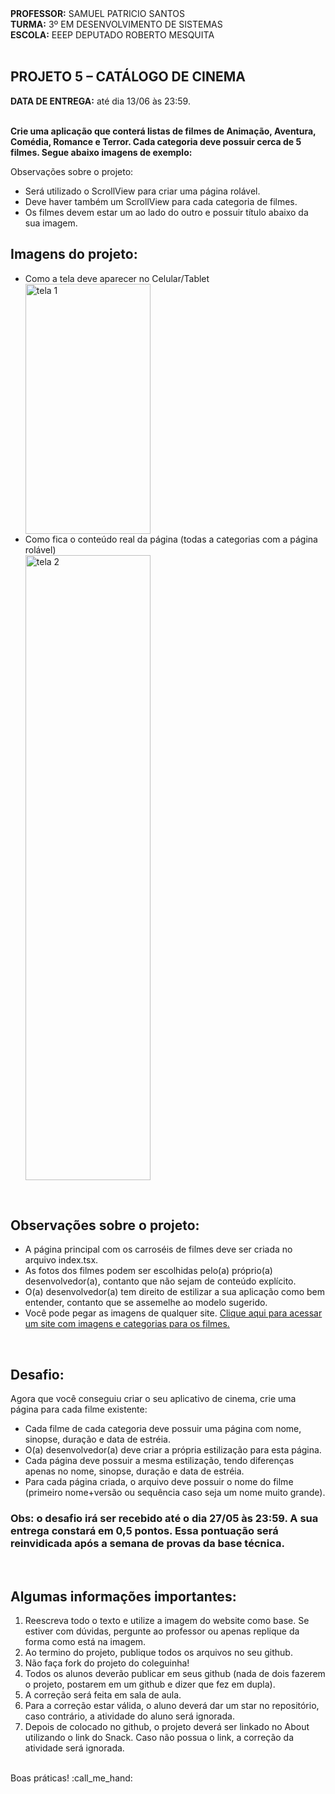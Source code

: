 <div>
    <strong>PROFESSOR:</strong> SAMUEL PATRICIO SANTOS<br>
    <strong>TURMA:</strong> 3º EM DESENVOLVIMENTO DE SISTEMAS<br>
    <strong>ESCOLA:</strong> EEEP DEPUTADO ROBERTO MESQUITA
</div><br>

<div>
    <h2><strong>PROJETO 5 – CATÁLOGO DE CINEMA</strong></h2>
    <strong>DATA DE ENTREGA:</strong> até dia 13/06 às 23:59.
</div><br>

<div>
    <p><b>Crie uma aplicação que conterá listas de filmes de Animação, Aventura, Comédia, Romance e Terror. Cada categoria deve possuir cerca de 5 filmes. Segue abaixo imagens de exemplo:</b></p>
  Observações sobre o projeto:<br>
    <ul>
        <li>Será utilizado o ScrollView para criar uma página rolável.</li>
        <li>Deve haver também um ScrollView para cada categoria de filmes.</li>
        <li>Os filmes devem estar um ao lado do outro e possuir título abaixo da sua imagem.</li> 
    </ul>
</div>

<div>
  <h2>Imagens do projeto:</h2>
    <ul>
        <li>Como a tela deve aparecer no Celular/Tablet</li>
        <img src="https://i.imgur.com/GfCV2gx.jpeg" width=200 height=400 alt="tela 1">
        <li>Como fica o conteúdo real da página (todas a categorias com a página rolável)</li>
        <img src="https://i.imgur.com/Ljj4SKM.jpeg" width=200 height=1000 alt="tela 2">
    </ul>
</div><br>

<div>
  <h2>Observações sobre o projeto:</h2>
    <ul>
        <li>A página principal com os carroséis de filmes deve ser criada no arquivo index.tsx.</li>
        <li>As fotos dos filmes podem ser escolhidas pelo(a) próprio(a) desenvolvedor(a), contanto que não sejam de conteúdo explícito.</li>
        <li>O(a) desenvolvedor(a) tem direito de estilizar a sua aplicação como bem entender, contanto que se assemelhe ao modelo sugerido.</li>
        <li>Você pode pegar as imagens de qualquer site. <a href="https://cinema10.com.br/generos">Clique aqui para acessar um site com imagens e categorias para os filmes.</a></li>
    </ul>
  
</div><br>

<div>
    <h2>Desafio:</h2>
    Agora que você conseguiu criar o seu aplicativo de cinema, crie uma página para cada filme existente:<br> 
    <ul>
        <li>Cada filme de cada categoria deve possuir uma página com nome, sinopse, duração e data de estréia.</li>
        <li>O(a) desenvolvedor(a) deve criar a própria estilização para esta página.</li>
        <li>Cada página deve possuir a mesma estilização, tendo diferenças apenas no nome, sinopse, duração e data de estréia.</li>
        <li>Para cada página criada, o arquivo deve possuir o nome do filme (primeiro nome+versão ou sequência caso seja um nome muito grande).</li>
    </ul>
    <h3>Obs: o desafio irá ser recebido até o dia 27/05 às 23:59. A sua entrega constará em 0,5 pontos. Essa pontuação será reinvidicada após a semana de provas da base técnica.</h3>
    
</div><br>

<div>
    <h2>Algumas informações importantes:</h2>
    <ol>
        <li>Reescreva todo o texto e utilize a imagem do website como base. Se estiver com dúvidas, pergunte ao professor ou apenas replique da forma como está na imagem.</li>
        <li>Ao termino do projeto, publique todos os arquivos no seu github.</li>
        <li>Não faça fork do projeto do coleguinha!</li>
        <li>Todos os alunos deverão publicar em seus github (nada de dois fazerem o projeto, postarem em um github e dizer que fez em dupla).</li>
        <li>A correção será feita em sala de aula.</li>
        <li>Para a correção estar válida, o aluno deverá dar um star no repositório, caso contrário, a atividade do aluno será ignorada.</li>
        <li>Depois de colocado no github, o projeto deverá ser linkado no About utilizando o link do Snack. Caso não possua o link, a correção da atividade será ignorada.</li>
    </ol> 
</div>
<br>
<div>
    Boas práticas! :call_me_hand:
</div>

